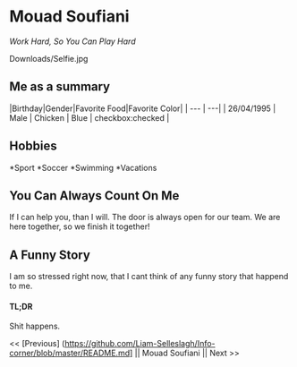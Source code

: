 # Mouad Soufiani

*Work Hard, So You Can Play Hard*

Downloads/Selfie.jpg

## Me as a summary

|Birthday|Gender|Favorite Food|Favorite Color| 
| --- | ---|
| 26/04/1995 | Male | Chicken | Blue | checkbox:checked |

## Hobbies 
*Sport
	*Soccer
	*Swimming
*Vacations 

## You Can Always Count On Me
If I can help you, than I will. The door is always open for our team. We are here together, so we finish it together!

## A Funny Story
I am so stressed right now, that I cant think of any funny story that happend to me.

#### TL;DR
Shit happens.


<< [Previous] (https://github.com/Liam-Selleslagh/Info-corner/blob/master/README.md] || Mouad Soufiani || Next >>


